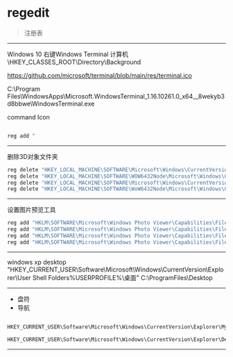 # regedit
> 注册表



---
Windows 10
右键Windows Terminal
计算机\HKEY_CLASSES_ROOT\Directory\Background

https://github.com/microsoft/terminal/blob/main/res/terminal.ico

C:\Program Files\WindowsApps\Microsoft.WindowsTerminal_1.16.10261.0_x64__8wekyb3d8bbwe\WindowsTerminal.exe

command
Icon

```bat

reg add "

```



---

删除3D对象文件夹
```bat
reg delete "HKEY_LOCAL_MACHINE\SOFTWARE\Microsoft\Windows\CurrentVersion\Explorer\FolderDescriptions\{31C0DD25-9439-4F12-BF41-7FF4EDA38722}" /f
reg delete "HKEY_LOCAL_MACHINE\SOFTWARE\WOW6432Node\Microsoft\Windows\CurrentVersion\Explorer\FolderDescriptions\{31C0DD25-9439-4F12-BF41-7FF4EDA38722}" /f
reg delete "HKEY_LOCAL_MACHINE\SOFTWARE\Microsoft\Windows\CurrentVersion\Explorer\MyComputer\NameSpace\{0DB7E03F-FC29-4DC6-9020-FF41B59E513A}" /f
reg delete "HKEY_LOCAL_MACHINE\SOFTWARE\WoW6432Node\Microsoft\Windows\CurrentVersion\Explorer\MyComputer\NameSpace\{0DB7E03F-FC29-4DC6-9020-FF41B59E513A}" /f
```

---

设置图片预览工具

```bat
reg add "HKLM\SOFTWARE\Microsoft\Windows Photo Viewer\Capabilities\FileAssociations" /v ".jpg" /t REG_SZ /d PhotoViewer.FileAssoc.Tiff /f
reg add "HKLM\SOFTWARE\Microsoft\Windows Photo Viewer\Capabilities\FileAssociations" /v ".jpeg" /t REG_SZ /d PhotoViewer.FileAssoc.Tiff /f
reg add "HKLM\SOFTWARE\Microsoft\Windows Photo Viewer\Capabilities\FileAssociations" /v ".bmp" /t REG_SZ /d PhotoViewer.FileAssoc.Tiff /f
reg add "HKLM\SOFTWARE\Microsoft\Windows Photo Viewer\Capabilities\FileAssociations" /v ".png" /t REG_SZ /d PhotoViewer.FileAssoc.Tiff /f
```


---



windows xp desktop
"HKEY_CURRENT_USER\Software\Microsoft\Windows\CurrentVersion\Explorer\User Shell Folders\%USERPROFILE%\桌面"
C:\ProgramFiles\Desktop


---
- 盘符
- 导航

```bat

HKEY_CURRENT_USER\Software\Microsoft\Windows\CurrentVersion\Explorer\MyComputer\NameSpace

HKEY_CURRENT_USER\Software\Microsoft\Windows\CurrentVersion\Explorer\Desktop\NameSpace
```

---

